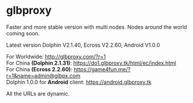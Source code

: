 # glbproxy
Faster and more stable version with multi nodes. Nodes around the world coming soon.

Latest version Dolphin V2.1.40, Ecross V2.2.60, Android V1.0.0

For Worldwide: http://glbproxy.com/?r=1 <br>
For China <b>(Dolphin 2.1.31)</b>: https://do1.glbproxy.tk/html/ec/index.html<br>
For China <b>(Ecross 2.2.60)</b>: https://game4fun.me/?r=1&name=admin@glbpx.com<br>
Dolphin 1.0.0 for <b>Android</b> client: https://android.glbproxy.tk

All the URLs are dynamic.
